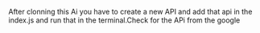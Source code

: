 After clonning this Ai you have to create a new API and add that api in the index.js and run that in the terminal.Check for the APi from the google 
